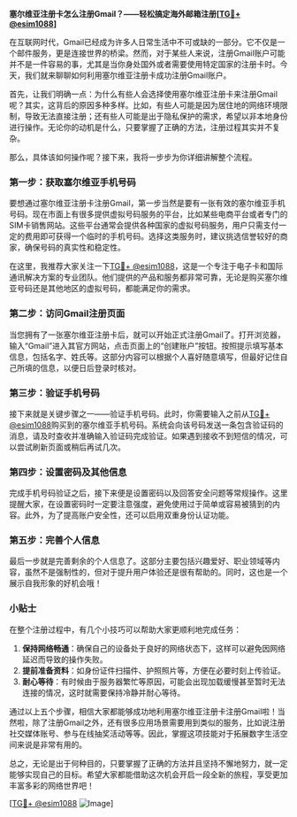 **塞尔维亚注册卡怎么注册Gmail？——轻松搞定海外邮箱注册[[TG💪+ @esim1088](https://t.me/s/esim1088)]**

在互联网时代，Gmail已经成为许多人日常生活中不可或缺的一部分。它不仅是一个邮件服务，更是连接世界的桥梁。然而，对于某些人来说，注册Gmail账户可能并不是一件容易的事，尤其是当你身处国外或者需要使用特定国家的注册卡时。今天，我们就来聊聊如何利用塞尔维亚注册卡成功注册Gmail账户。

首先，让我们明确一点：为什么有些人会选择使用塞尔维亚注册卡来注册Gmail呢？其实，这背后的原因多种多样。比如，有些人可能是因为居住地的网络环境限制，导致无法直接注册；还有些人可能是出于隐私保护的需求，希望以非本地身份进行操作。无论你的动机是什么，只要掌握了正确的方法，注册过程其实并不复杂。

那么，具体该如何操作呢？接下来，我将一步步为你详细讲解整个流程。

### 第一步：获取塞尔维亚手机号码

要想通过塞尔维亚注册卡注册Gmail，第一步当然是要有一张有效的塞尔维亚手机号码。现在市面上有很多提供虚拟号码服务的平台，比如某些电商平台或者专门的SIM卡销售网站。这些平台通常会提供各种国家的虚拟号码服务，用户只需支付一定的费用即可获得一个临时的手机号码。选择这类服务时，建议挑选信誉较好的商家，确保号码的真实性和稳定性。

在这里，我推荐大家关注一下[TG💪+ @esim1088](https://t.me/s/esim1088)，这是一个专注于电子卡和国际通讯解决方案的专业团队。他们提供的产品和服务都非常可靠，无论是购买塞尔维亚号码还是其他地区的虚拟号码，都能满足你的需求。

### 第二步：访问Gmail注册页面

当您拥有了一张塞尔维亚注册卡后，就可以开始正式注册Gmail了。打开浏览器，输入“Gmail”进入其官方网站，点击页面上的“创建账户”按钮。按照提示填写基本信息，包括名字、姓氏等。这部分内容可以根据个人喜好随意填写，但最好记住自己所填的信息，以便日后登录时核对。

### 第三步：验证手机号码

接下来就是关键步骤之一——验证手机号码。此时，你需要输入之前从[TG💪+ @esim1088](https://t.me/s/esim1088)购买到的塞尔维亚手机号码。系统会向该号码发送一条包含验证码的消息，请及时查收并准确输入验证码完成验证。如果遇到接收不到短信的情况，可以尝试刷新页面或稍后再试几次。

### 第四步：设置密码及其他信息

完成手机号码验证之后，接下来便是设置密码以及回答安全问题等常规操作。这里提醒大家，在设置密码时一定要注意强度，避免使用过于简单或容易被猜到的内容。此外，为了提高账户安全性，还可以启用双重身份认证功能。

### 第五步：完善个人信息

最后一步就是完善剩余的个人信息了。这部分主要包括兴趣爱好、职业领域等内容，虽然不是强制性的，但对于提升用户体验还是很有帮助的。同时，这也是一个展示自我形象的好机会哦！

### 小贴士

在整个注册过程中，有几个小技巧可以帮助大家更顺利地完成任务：

1. **保持网络畅通**：确保自己的设备处于良好的网络状态下，这样可以避免因网络延迟而导致的操作失败。
2. **提前准备资料**：如身份证件扫描件、护照照片等，方便在必要时刻上传验证。
3. **耐心等待**：有时候由于服务器繁忙等原因，可能会出现加载缓慢甚至暂时无法连接的情况，这时就需要保持冷静并耐心等待。

通过以上五个步骤，相信大家都能够成功地利用塞尔维亚注册卡注册Gmail啦！当然啦，除了注册Gmail之外，还有很多应用场景需要用到类似的服务，比如说注册社交媒体账号、参与在线抽奖活动等等。因此，掌握这项技能对于拓展数字生活空间来说是非常有用的。

总之，无论是出于何种目的，只要掌握了正确的方法并且坚持不懈地努力，就一定能够实现自己的目标。希望大家都能借助这次机会开启一段全新的旅程，享受更加丰富多彩的网络世界吧！

[[TG💪+ @esim1088](https://t.me/s/esim1088) ![Image](https://i.postimg.cc/4NQfJmqS/Snipaste-2025-05-13-00-14-12.png)]